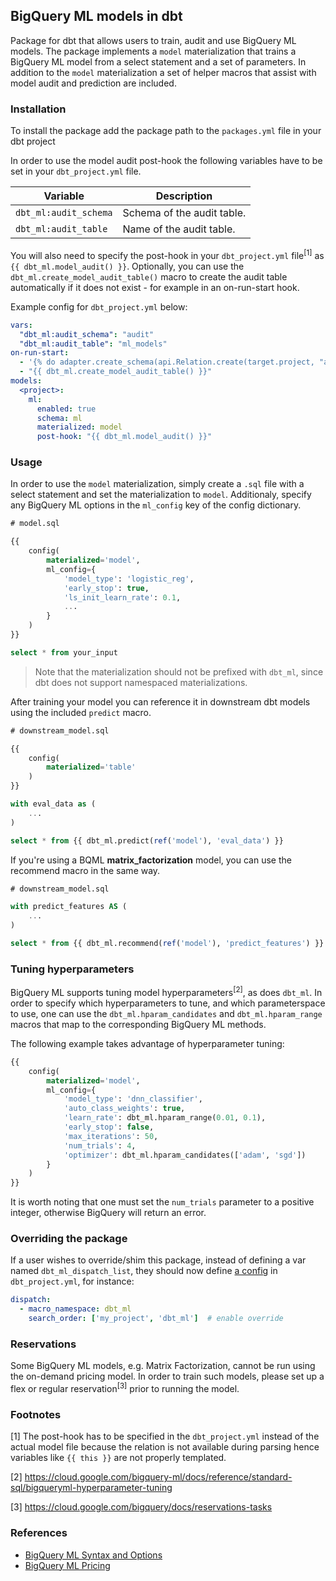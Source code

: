## BigQuery ML models in dbt

Package for dbt that allows users to train, audit and use BigQuery ML models. The package implements a `model` materialization that trains a BigQuery ML model from a select statement and a set of parameters. In addition to the `model` materialization a set of helper macros that assist with model audit and prediction are included.

### Installation

To install the package add the package path to the `packages.yml` file in your dbt project

In order to use the model audit post-hook the following variables have to be set in your `dbt_project.yml` file.

| Variable              | Description                |
| --------------------- | -------------------------- |
| `dbt_ml:audit_schema` | Schema of the audit table. |
| `dbt_ml:audit_table`  | Name of the audit table.   |

You will also need to specify the post-hook in your `dbt_project.yml` file<sup>[1]</sup> as `{{ dbt_ml.model_audit() }}`. Optionally, you can use the `dbt_ml.create_model_audit_table()` macro to create the audit table automatically if it does not exist - for example in an on-run-start hook.

Example config for `dbt_project.yml` below:
```yaml
vars:
  "dbt_ml:audit_schema": "audit"
  "dbt_ml:audit_table": "ml_models"
on-run-start:
  - '{% do adapter.create_schema(api.Relation.create(target.project, "audit")) %}'
  - "{{ dbt_ml.create_model_audit_table() }}"
models:
  <project>:
    ml:
      enabled: true
      schema: ml
      materialized: model
      post-hook: "{{ dbt_ml.model_audit() }}"
```

### Usage

In order to use the `model` materialization, simply create a `.sql` file with a select statement and set the materialization to `model`. Additionaly, specify any BigQuery ML options in the `ml_config` key of the config dictionary.

```sql
# model.sql

{{
    config(
        materialized='model',
        ml_config={
            'model_type': 'logistic_reg',
            'early_stop': true,
            'ls_init_learn_rate': 0.1,
            ...
        }
    )
}}

select * from your_input
```

> Note that the materialization should not be prefixed with `dbt_ml`, since dbt does not support namespaced materializations.

After training your model you can reference it in downstream dbt models using the included `predict` macro.

```sql
# downstream_model.sql

{{
    config(
        materialized='table'
    )
}}

with eval_data as (
    ...
)

select * from {{ dbt_ml.predict(ref('model'), 'eval_data') }}
```

If you're using a BQML **matrix_factorization** model, you can use the recommend macro in the same way.
```sql
# downstream_model.sql

with predict_features AS (
    ...
)

select * from {{ dbt_ml.recommend(ref('model'), 'predict_features') }}

```

### Tuning hyperparameters
BigQuery ML supports tuning model hyperparameters<sup>[2]</sup>, as does `dbt_ml`. In order to specify which hyperparameters to tune, and which parameterspace to use, one can use the `dbt_ml.hparam_candidates` and `dbt_ml.hparam_range` macros that map to the corresponding BigQuery ML methods.

The following example takes advantage of hyperparameter tuning:
```sql
{{
    config(
        materialized='model',
        ml_config={
            'model_type': 'dnn_classifier',
            'auto_class_weights': true,
            'learn_rate': dbt_ml.hparam_range(0.01, 0.1),
            'early_stop': false,
            'max_iterations': 50,
            'num_trials': 4,
            'optimizer': dbt_ml.hparam_candidates(['adam', 'sgd'])
        }
    )
}}
```
It is worth noting that one must set the `num_trials` parameter to a positive integer, otherwise BigQuery will return an error.

### Overriding the package
If a user wishes to override/shim this package, instead of defining a var named `dbt_ml_dispatch_list`, they should now define [a config](https://next.docs.getdbt.com/reference/project-configs/dispatch-config) in `dbt_project.yml`, for instance:

```yaml
dispatch:
  - macro_namespace: dbt_ml
    search_order: ['my_project', 'dbt_ml']  # enable override
```

### Reservations
Some BigQuery ML models, e.g. Matrix Factorization, cannot be run using the on-demand pricing model. In order to train such models, please set up a flex or regular reservation<sup>[3]</sup>  prior to running the model.

### Footnotes

[1] The post-hook has to be specified in the `dbt_project.yml` instead of the actual model file because the relation is not available during parsing hence variables like `{{ this }}` are not properly templated.

[2] https://cloud.google.com/bigquery-ml/docs/reference/standard-sql/bigqueryml-hyperparameter-tuning

[3] https://cloud.google.com/bigquery/docs/reservations-tasks

### References

- [BigQuery ML Syntax and Options](https://cloud.google.com/bigquery-ml/docs/reference/standard-sql/bigqueryml-syntax-create)
- [BigQuery ML Pricing](https://cloud.google.com/bigquery-ml/pricing)
